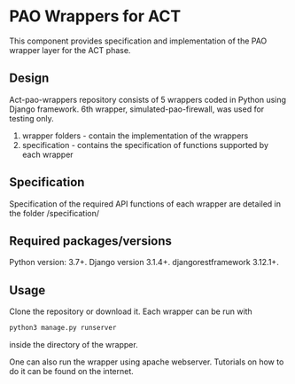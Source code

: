 # PAO Wrappers for ACT

This component provides specification and implementation of the PAO wrapper layer for the ACT phase. 

## Design

Act-pao-wrappers repository consists of 5 wrappers coded in Python using Django framework. 6th wrapper, simulated-pao-firewall,
was used for testing only.
1. wrapper folders - contain the implementation of the wrappers
2. specification - contains the specification of functions supported by each wrapper

## Specification

Specification of the required API functions of each wrapper are detailed in the folder /specification/

## Required packages/versions

Python version: 3.7+.
Django version 3.1.4+.
djangorestframework 3.12.1+.

## Usage

Clone the repository or download it. Each wrapper can be run with 
```bash
python3 manage.py runserver
```
inside the directory of the wrapper.

One can also run the wrapper using apache webserver. Tutorials on how to do it can be found on the internet.

